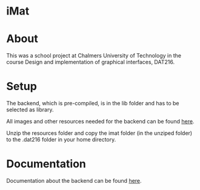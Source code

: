 # iMat
# About
This was a school project at Chalmers University of Technology in the course Design and implementation of graphical interfaces, DAT216.

# Setup
The backend, which is pre-compiled, is in the lib folder and has to be selected as library.

All images and other resources needed for the backend can be found [here](https://chalmers.instructure.com/courses/4110/files/87456/download?wrap=1).

Unzip the resources folder and copy the imat folder (in the unziped folder) to the .dat216 folder in your home directory.

# Documentation
Documentation about the backend can be found [here](http://www.cse.chalmers.se/research/group/idc/ituniv/courses/18/dkgg/p/backend/javadoc/).
